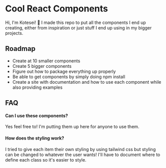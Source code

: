 # Cool React Components

Hi, I'm Kotesei! 👋 I made this repo to put all the components I end up creating, either from inspiration or just stuff I end up using in my bigger projects.

## Roadmap

- Create at 10 smaller components
- Create 5 bigger components
- Figure out how to package everything up properly
- Be able to get components by simply doing npm install
- Create a site with documentation and how to use each component while also providing examples

## FAQ

#### Can I use these components?

Yes feel free to! I'm putting them up here for anyone to use them.

#### How does the styling work?

I tried to give each item their own styling by using tailwind css but styling can be changed to whatever the user wants! I'll have to document where to define each class so it's easier to style.

